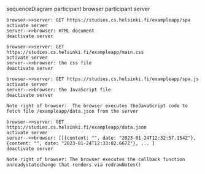 sequenceDiagram
    participant browser
    participant server
    
    browser->>server: GET https://studies.cs.helsinki.fi/exampleapp/spa
    activate server
    server-->>browser: HTML document
    deactivate server
    
    browser->>server: GET https://studies.cs.helsinki.fi/exampleapp/main.css
    activate server
    server-->>browser: the css file
    deactivate server
    
    browser->>server: GET https://studies.cs.helsinki.fi/exampleapp/spa.js
    activate server
    server-->>browser: the JavaScript file
    deactivate server
    
    Note right of browser:  The browser executes theJavaScript code to fetch file /exampleapp/data.json from the server
    
    browser->>server: GET https://studies.cs.helsinki.fi/exampleapp/data.json
    activate server
    server-->>browser: [[{content: "", date: "2023-01-24T12:32:57.154Z"},{content: "", date: "2023-01-24T12:33:02.667Z"}, ... ]
    deactivate server    

    Note right of browser: The browser executes the callback function onreadystatechange that renders via redrawNotes() 
